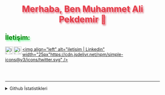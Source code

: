 
<h1 align="center" style="color:#e63946;text-shadow: 3px 4px 4px rgba(205, 50, 70, 0.7);">Merhaba, Ben Muhammet Ali Pekdemir 👋</h1>

<h2 style="color:Green;text-shadow: 3px 4px 4px rgba(0, 250, 70, 0.7)"> İletişim: </h2>

[<img align="left" alt="iletisim | Telegram" width="25px" src="https://www.flaticon.com/svg/static/icons/svg/2111/2111708.svg" />][Telegram]
[<img align="left" alt="iletisim | Instagram" width="25px" src="https://www.flaticon.com/svg/static/icons/svg/1384/1384015.svg" />][Instagram]
[<img align="left" alt="iletisim | Linkedin" width="25px"https://cdn.jsdelivr.net/npm/simple-icons@v3/icons/twitter.svg" />][Twitter]

<br />
<br />

---

<details>
  <summary>Github İstatistikleri</summary>

  <img align="center" alt="keyiflerolsun Github İstatistikleri" src="https://readmestats.vercel.app/api?username=mapekdemir&show_icons=true&title_color=333&icon_color=d43111&count_private=true&include_all_commits=true" />
</details>

[Telegram]: https://www.t.me/mapekdemir
[Instagram]: https://instagram.com/mapekdemir
[Twitter]: https://twitter.com/mapekdemir
